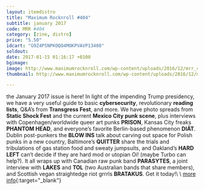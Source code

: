 ```yaml
---
layout: itemdistro
title: "Maximum Rocknroll #404"
subtitle: january 2017
code: MRR #404
category: [zine, distro]
price: "5.50"
idcart: "G9Z4P5NPKOQO4MOKPVAVP13408"
soldout:
date: 2017-01-15 01:16:17 +0100
bgimage:
image: http://www.maximumrocknroll.com/wp-content/uploads/2016/12/mrr_404_cvr.jpg
thumbnail: http://www.maximumrocknroll.com/wp-content/uploads/2016/12/mrr_404_cvr.jpg

---
```


the January 2017 issue is here! In light of the impending Trump presidency, we have a very useful guide to basic **cybersecurity**, revolutionary **reading lists**, Q&A’s from **Transgress Fest**, and more. We have photo spreads from **Static Shock Fest** and the current **Mexico City punk scene**, plus interviews with Copenhagen/worldwide queer art punks **PRISON**, Kansas City freaks **PHANTOM HEAD**, and everyone’s favorite Berlin-based phenomenon **DIÄT**. Dublin post-punkers the **BLOW INS** talk about carving out space for Polish punks in a new country, Baltimore’s **QUITTER** share the trials and tribulations of gas station food and sweaty jumpsuits, and Oakland’s **HARD LEFT** can’t decide if they are hard mod or utopian Oi! (maybe Turbo can help?). It all wraps up with Canadian raw punk band **PARASYTES**, a joint interview with **LAKES** and **TOL** (two Australian bands that share members), and Scottish vegan straightedge riot grrrls **BRATAKUS**. Get it today!\\
\\
[more info](http://www.maximumrocknroll.com){:target="_blank"}